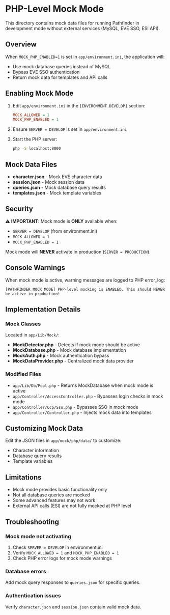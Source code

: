 # PHP-Level Mock Mode

This directory contains mock data files for running Pathfinder in development mode without external services (MySQL, EVE SSO, ESI API).

## Overview

When `MOCK_PHP_ENABLED=1` is set in `app/environment.ini`, the application will:
- Use mock database queries instead of MySQL
- Bypass EVE SSO authentication
- Return mock data for templates and API calls

## Enabling Mock Mode

1. Edit `app/environment.ini` in the `[ENVIRONMENT.DEVELOP]` section:
   ```ini
   MOCK_ALLOWED = 1
   MOCK_PHP_ENABLED = 1
   ```

2. Ensure `SERVER = DEVELOP` is set in `app/environment.ini`

3. Start the PHP server:
   ```bash
   php -S localhost:8000
   ```

## Mock Data Files

- **character.json** - Mock EVE character data
- **session.json** - Mock session data
- **queries.json** - Mock database query results
- **templates.json** - Mock template variables

## Security

⚠️ **IMPORTANT**: Mock mode is **ONLY** available when:
- `SERVER = DEVELOP` (from environment.ini)
- `MOCK_ALLOWED = 1`
- `MOCK_PHP_ENABLED = 1`

Mock mode will **NEVER** activate in production (`SERVER = PRODUCTION`).

## Console Warnings

When mock mode is active, warning messages are logged to PHP error_log:
```
[PATHFINDER MOCK MODE] PHP-level mocking is ENABLED. This should NEVER be active in production!
```

## Implementation Details

### Mock Classes

Located in `app/Lib/Mock/`:
- **MockDetector.php** - Detects if mock mode should be active
- **MockDatabase.php** - Mock database implementation
- **MockAuth.php** - Mock authentication bypass
- **MockDataProvider.php** - Centralized mock data provider

### Modified Files

- `app/Lib/Db/Pool.php` - Returns MockDatabase when mock mode is active
- `app/Controller/AccessController.php` - Bypasses login checks in mock mode
- `app/Controller/Ccp/Sso.php` - Bypasses SSO in mock mode
- `app/Controller/Controller.php` - Injects mock data into templates

## Customizing Mock Data

Edit the JSON files in `app/mock/php/data/` to customize:
- Character information
- Database query results
- Template variables

## Limitations

- Mock mode provides basic functionality only
- Not all database queries are mocked
- Some advanced features may not work
- External API calls (ESI) are not fully mocked at PHP level

## Troubleshooting

### Mock mode not activating

1. Check `SERVER = DEVELOP` in environment.ini
2. Verify `MOCK_ALLOWED = 1` and `MOCK_PHP_ENABLED = 1`
3. Check PHP error logs for mock mode warnings

### Database errors

Add mock query responses to `queries.json` for specific queries.

### Authentication issues

Verify `character.json` and `session.json` contain valid mock data.

